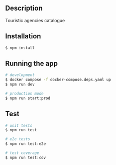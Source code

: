 ## Description

Touristic agencies catalogue

## Installation

```bash
$ npm install
```

## Running the app

```bash
# development
$ docker compose -f docker-compose.deps.yaml up
$ npm run dev

# production mode
$ npm run start:prod
```

## Test

```bash
# unit tests
$ npm run test

# e2e tests
$ npm run test:e2e

# test coverage
$ npm run test:cov
```
